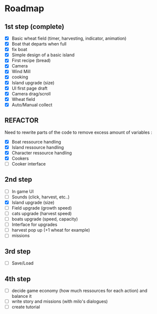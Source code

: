 # Roadmap

## 1st step (complete)

- [x] Basic wheat field (timer, harvesting, indicator, animation)   
- [x] Boat that departs when full  
- [x] fix boat
- [x] Simple design of a basic island  
- [x] First recipe (bread)
- [x] Camera 
- [x] Wind Mill
- [x] cooking
- [x] Island upgrade (size)
- [x] UI first page draft
- [x] Camera drag/scroll
- [x] Wheat field
- [x] Auto/Manual collect

## REFACTOR  

Need to rewrite parts of the code to remove excess amount of variables :  
- [x] Boat ressource handling  
- [x] Island ressource handling   
- [x] Character ressource handling  
- [x] Cookers  
- [ ] Cooker interface

## 2nd step

- [ ] In game UI  
- [ ] Sounds (click, harvest, etc..)  
- [x] Island upgrade (size)  
- [ ] Field upgrade (growth speed)  
- [ ] cats upgrade (harvest speed)  
- [ ] boats upgrade (speed, capacity)  
- [ ] Interface for upgrades
- [ ] harvest pop up (+1 wheat for example)  
- [ ] missions  
  
## 3rd step  

- [ ] Save/Load  

## 4th step  

- [ ] decide game economy (how much ressources for each action) and balance it  
- [ ] write story and missions (with milo's dialogues)  
- [ ] create tutorial  